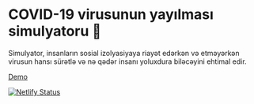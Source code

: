 # COVID-19 virusunun yayılması simulyatoru 🦠

Simulyator, insanların sosial izolyasiyaya riayət edərkən və etməyərkən virusun hansı sürətlə və nə qədər insanı yoluxdura biləcəyini ehtimal edir.

[Demo](https://covid-sim.netlify.app/) 

[![Netlify Status](https://api.netlify.com/api/v1/badges/bf3350fb-9403-41d0-9238-df2728748e25/deploy-status)](https://covid-sim.netlify.app/)
